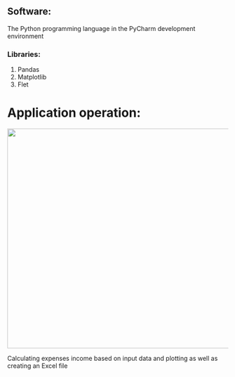 ## Software:

The Python programming language in the 
PyCharm development environment

### Libraries:
  1. Pandas
  2. Matplotlib
  3. Flet

# Application operation:

<img src="https://github.com/Vanya737/Finance/assets/144817452/2ba47adb-6da7-4c5f-851e-23be8eb133c8" width="600" height="500">


Calculating expenses income based on input data and 
plotting as well as creating an Excel file
